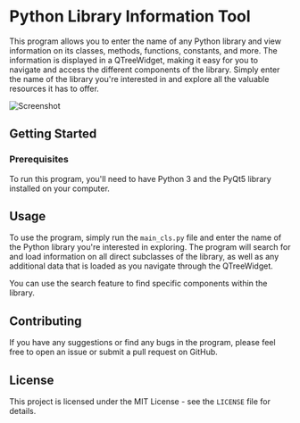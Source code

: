 # Python Library Information Tool

This program allows you to enter the name of any Python library and view information on its classes, methods, functions, constants, and more. The information is displayed in a QTreeWidget, making it easy for you to navigate and access the different components of the library. Simply enter the name of the library you're interested in and explore all the valuable resources it has to offer.

![Screenshot](./screenshot.png)

## Getting Started

### Prerequisites 

To run this program, you'll need to have Python 3 and the PyQt5 library installed on your computer.

## Usage 

To use the program, simply run the `main_cls.py` file and enter the name of the Python library you're interested in exploring. The program will search for and load information on all direct subclasses of the library, as well as any additional data that is loaded as you navigate through the QTreeWidget.

You can use the search feature to find specific components within the library.

## Contributing 

If you have any suggestions or find any bugs in the program, please feel free to open an issue or submit a pull request on GitHub.

## License 

This project is licensed under the MIT License - see the `LICENSE` file for details.
